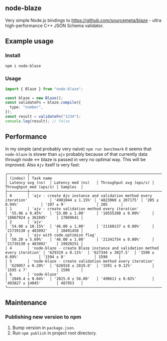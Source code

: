 ## node-blaze

Very simple Node.js bindings to https://github.com/sourcemeta/blaze - ultra high-performance C++ JSON Schema validator.

## Example usage

### Install

```bash
npm i node-blaze
```

### Usage

```typescript
import { Blaze } from "node-blaze";

const blaze = new Blaze();
const validateFn = blaze.compile({
  type: "number",
});
const result = validateFn("1234");
console.log(result); // false
```

## Performance

In my simple (and probably very naive) `npm run benchmark` it seems that `node-blaze` is slower than `ajv` probably because of that currently data through node <-> blaze is passed in very no optimal way. This will be improved. Also `Ajv` itself is very fast:

```text
┌─────────┬────────────────────────────────────────────────────────────────────────────┬───────────────────┬────────────────────┬────────────────────────┬────────────────────────┬──────────┐
│ (index) │ Task name                                                                  │ Latency avg (ns)  │ Latency med (ns)   │ Throughput avg (ops/s) │ Throughput med (ops/s) │ Samples  │
├─────────┼────────────────────────────────────────────────────────────────────────────┼───────────────────┼────────────────────┼────────────────────────┼────────────────────────┼──────────┤
│ 0       │ 'ajv - create Ajv instance and validation method every iteration'          │ '4901044 ± 1.15%' │ '4823060 ± 207175' │ '205 ± 0.94%'          │ '207 ± 9'              │ 205      │
│ 1       │ 'ajv - create validation method every iteration'                           │ '55.96 ± 0.45%'   │ '53.00 ± 1.00'     │ '18555208 ± 0.00%'     │ '18867924 ± 362845'    │ 17869641 │
│ 2       │ 'ajv'                                                                      │ '54.08 ± 10.15%'  │ '46.00 ± 1.00'     │ '21160137 ± 0.00%'     │ '21739130 ± 483092'    │ 18491458 │
│ 3       │ 'ajv with code.optimize flag'                                              │ '50.20 ± 5.69%'   │ '46.00 ± 1.00'     │ '21341754 ± 0.00%'     │ '21739130 ± 483092'    │ 19920251 │
│ 4       │ 'node-blaze - create Blaze instance and validation method every iteration' │ '629319 ± 0.11%'  │ '627344 ± 3027.5'  │ '1590 ± 0.09%'         │ '1594 ± 8'             │ 1590     │
│ 5       │ 'node-blaze - create validation method every iteration'                    │ '629057 ± 0.20%'  │ '626918 ± 2819.0'  │ '1591 ± 0.12%'         │ '1595 ± 7'             │ 1590     │
│ 6       │ 'node-blaze'                                                               │ '2049.4 ± 0.04%'  │ '2025.0 ± 58.00'   │ '490611 ± 0.02%'       │ '493827 ± 14045'       │ 487953   │
└─────────┴────────────────────────────────────────────────────────────────────────────┴───────────────────┴────────────────────┴────────────────────────┴────────────────────────┴──────────┘
```

## Maintenance

### Publishing new version to npm

1. Bump version in `package.json`.
2. Run `npm publish` in project root directory.
